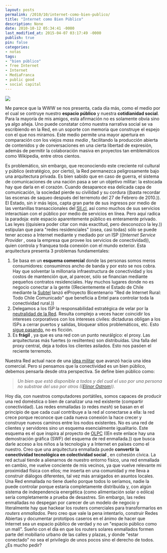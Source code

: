 ```yaml
---
layout: posts
permalink: /2010/10/internet-como-bien-publico/
title: "Internet como Bien Público"
description: None
date: 2010-10-12 05:34:41 -0000
last_modified_at: 2015-04-07 03:17:49 -0000
publish: true
pin: false
categories:
- notas
tags:
- "bien público"
- free Internet
- Internet
- MediaFranca
- public good
- social capital
---
```

[![](/assets/uploads/2010/10/mesh-network1-655x610.jpg)](/assets/uploads/2010/10/mesh-network1.jpg)

Me parece que la WWW se nos presenta, cada día más, como el medio por el cual se contruye nuestro **espacio público** y nuestra **cotidianidad social**. Para la mayoría de mis amigos, esta afirmación no es solamente obvia sino ya algo añeja. Uno puede constatar cómo nuestra narrativa social se va escribiendo en la Red, en un soporte con memoria que construye el espejo con el que nos miramos. Este medio permite una mayor apertura en comparación con los viejos _mass media_ , facilitando la producción abierta de contenidos y de conversaciones en una cierta libertad de expresión, además de permitir la colaboración masiva en proyectos tan emblemáticos como Wikipedia, entre otros cientos.

Es problemático, sin embargo, que reconociendo este creciente rol cultural y público (estratégico, por cierto), la Red permanezca peligrosamente bajo una arquitectura privada. Es bien sabido que en caso de guerra, el sistema de comunicaciones de una nación pasa a ser un objetivo militar: la estocada hay que darla en el corazón. Cuando desaparece esa delicada capa de comunicación, la sociedad pierde su civilidad y su cordura ((basta recordar las escenas de saqueo después del terremoto del 27 de Febrero de 2010.)). El Estado, sin ir más lejos, capta gran parte de sus ingresos por medio de las ventanillas transaccionales del [SII.cl](http://www.sii.cl "Servicio de Impuestos Internos de Chile"), así como muchos de sus servicios interactúan con el público por medio de servicios en línea. Pero aquí radica la paradoja: este espacio aparentemente público es enteramente privado. Las leyes ((quisiera poder citar con más exactitud, pero desconozco la ley.)) estipulan que para "redes residenciales" (osea, casi todas) sólo se puede tener acceso a Internet mediante y mediado por un ISP ((_Internet Service Provider_ , osea la empresa que provee los servicios de conectividad)), quien controla y franquea toda conexión con el mundo exterior. Esta arquitectura presenta 3 problemas fundamentales:

  1. Se basa en un **esquema comercial** donde las personas somos meros consumidores: consumimos ancho de banda y por esto se nos cobra. Hay que solventar la millonaria infraestructura de conectividad y los costos de mantención que, al parecer, sólo se financian mediante pequeños contratos residenciales. Hay muchos lugares donde no es negocio conectar a la gente ((Recientemente el Estado de Chile mediante la [Subtel](http://www.subtel.cl/prontus_subtel/site/artic/20100819/pags/20100819103226.html) lanzó elProyecto Bicentenario "Red de Internet Rural: Todo Chile Comunicado" que beneficia a Entel para controlar toda la conectividad rural.))
  2. Delegamos a los ISP la responsabilidad estratégica de velar por la [neutralidad de la Red](http://es.wikipedia.org/wiki/Neutralidad_de_red). Resulta complejo a veces hacer coincidir los intereses corporativos con los intereses civiles: dictaduras obligan a los ISPs a cerrar puertos y salidas, bloquear sitios problemáticos, etc. Esto [sigue pasando](http://en.wikipedia.org/wiki/Golden_Shield_Project "Golden Shield Project o The Great Firewall of Chine"), no es ficción.
  3. Es **frágil** , ya que es una red con un punto neurálgico: el proxy. Las arquitecturas más fuertes (o resiltentes) son distribuídas. Una falla del proxy central, deja a todos los clientes asilados. Esto nos pasóen el reciente terremoto.

Nuestra Red actual nace de una [idea militar](http://es.wikipedia.org/wiki/ARPANET) que avanzó hacia una idea comercial. Pero si pensamos que la conectividad es un bien público, debemos pensarla desde otra perspectiva. Se define bien público como:

> _Un bien que está disponible a todos y del cual el uso por una persona no substrae del uso por otros (([Elinor Ostrom](http://es.wikipedia.org/wiki/Elinor_Ostrom)))._

Hoy día, con nuestros computadores portátiles, somos capaces de producir una red doméstica o bien de canalizar una red existente (compartir conectividad). Las redes enmalladas (o redes _mesh_) se basan en el principio de que cada cual contribuye a la red al conectarse a ella: la red crece porque reconoce que cada nueva conexión la hace crecer y construye nuevos caminos entre los nodos existentes. No es una red de clientes y servidores sino un esquema esencialmente igualitario. Este esquema es el que inspira al proyecto de [OLPC](http://www.laptop.org/en/laptop/hardware/features.shtml) ((En este enlace hay una demostración gráfica (SWF) del esquema de red enmallada.)) que busca darle acceso a los niños a la tecnología y a Internet en países como el nuestro. Creo que una arquitectura enmallada puede **convertir la conectividad tecnológica en colectividad social** , en cohesión cívica. La red actual tiende a alienarnos de nuestro entorno físico, una red enmallada en cambio, me vuelve conciente de mis vecinos, ya que vuelve relevante mi proximidad física con ellos; me inserta en una comunidad y me lleva a construir diálogos diferentes, tal vez más arraigados en asuntos locales. Una Red enmallada no tiene dueño porque todos lo seríamos, nadie la puede controlar porque estaría completamente distribuída y, con algún sistema de independencia energética (como alimentación solar o eólica) sería completamente a prueba de desastres. Sin embargo, las redes enmalladas no despegan por carecer de un modelo de negocio y literalmente hay que hackear los routers comerciales para transformarlos en _routers enmallados_. Pero creo que vale la pena intentarlo, construir Redes Abiertas y documentar prototipos caseros en el ánimo de hacer que Internet sea un espacio público de verdad y no un "espacio público como un mall". Sueño con el día en que los routers solares enmallados formen parte del mobiliario urbano de las calles y plazas, y donde "estar conectado" no sea el privilegio de unos pocos sino el derecho de todos. ¿Es mucho pedir?
